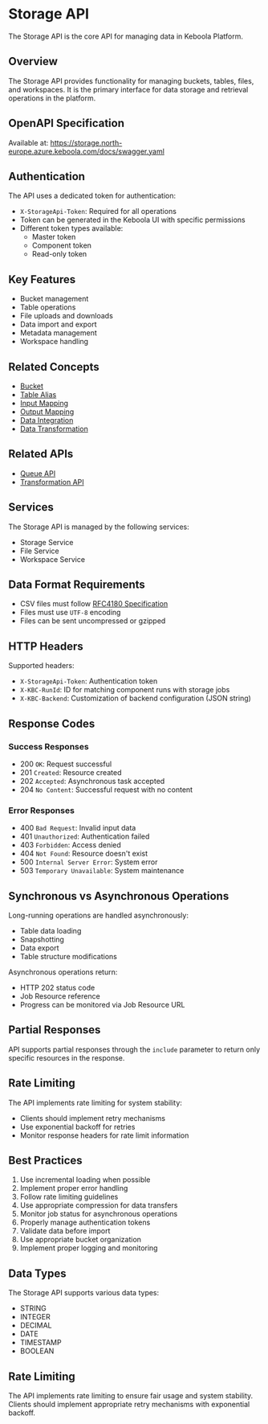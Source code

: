 # Storage API

The Storage API is the core API for managing data in Keboola Platform.

## Overview

The Storage API provides functionality for managing buckets, tables, files, and workspaces. It is the primary interface for data storage and retrieval operations in the platform.

## OpenAPI Specification

Available at: https://storage.north-europe.azure.keboola.com/docs/swagger.yaml

## Authentication

The API uses a dedicated token for authentication:
- `X-StorageApi-Token`: Required for all operations
- Token can be generated in the Keboola UI with specific permissions
- Different token types available:
  - Master token
  - Component token
  - Read-only token

## Key Features

- Bucket management
- Table operations
- File uploads and downloads
- Data import and export
- Metadata management
- Workspace handling

## Related Concepts

- [Bucket](../concepts/bucket.md)
- [Table Alias](../concepts/table-alias.md)
- [Input Mapping](../concepts/input-mapping.md)
- [Output Mapping](../concepts/output-mapping.md)
- [Data Integration](../concepts/data-integration.md)
- [Data Transformation](../concepts/data-transformation.md)

## Related APIs

- [Queue API](queue-api.md)
- [Transformation API](transformation-api.md)

## Services

The Storage API is managed by the following services:
- Storage Service
- File Service
- Workspace Service

## Data Format Requirements

- CSV files must follow [RFC4180 Specification](http://tools.ietf.org/html/rfc4180)
- Files must use `UTF-8` encoding
- Files can be sent uncompressed or gzipped

## HTTP Headers

Supported headers:
- `X-StorageApi-Token`: Authentication token
- `X-KBC-RunId`: ID for matching component runs with storage jobs
- `X-KBC-Backend`: Customization of backend configuration (JSON string)

## Response Codes

### Success Responses
- 200 `OK`: Request successful
- 201 `Created`: Resource created
- 202 `Accepted`: Asynchronous task accepted
- 204 `No Content`: Successful request with no content

### Error Responses
- 400 `Bad Request`: Invalid input data
- 401 `Unauthorized`: Authentication failed
- 403 `Forbidden`: Access denied
- 404 `Not Found`: Resource doesn't exist
- 500 `Internal Server Error`: System error
- 503 `Temporary Unavailable`: System maintenance

## Synchronous vs Asynchronous Operations

Long-running operations are handled asynchronously:
- Table data loading
- Snapshotting
- Data export
- Table structure modifications

Asynchronous operations return:
- HTTP 202 status code
- Job Resource reference
- Progress can be monitored via Job Resource URL

## Partial Responses

API supports partial responses through the `include` parameter to return only specific resources in the response.

## Rate Limiting

The API implements rate limiting for system stability:
- Clients should implement retry mechanisms
- Use exponential backoff for retries
- Monitor response headers for rate limit information

## Best Practices

1. Use incremental loading when possible
2. Implement proper error handling
3. Follow rate limiting guidelines
4. Use appropriate compression for data transfers
5. Monitor job status for asynchronous operations
6. Properly manage authentication tokens
7. Validate data before import
8. Use appropriate bucket organization
9. Implement proper logging and monitoring

## Data Types

The Storage API supports various data types:
- STRING
- INTEGER
- DECIMAL
- DATE
- TIMESTAMP
- BOOLEAN

## Rate Limiting

The API implements rate limiting to ensure fair usage and system stability. Clients should implement appropriate retry mechanisms with exponential backoff. 